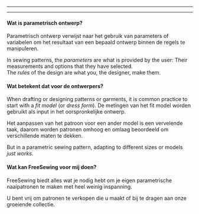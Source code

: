 - - -
- - -

#### Wat is parametrisch ontwerp?

Parametrisch ontwerp verwijst naar het gebruik van parameters of variabelen om het resultaat van een bepaald ontwerp binnen de regels te manipuleren.

In sewing patterns, the _parameters_ are what is provided by the user: Their measurements and options that they have selected.\
The _rules_ of the design are what you, the designer, make them.

#### Wat betekent dat voor de ontwerpers?

When drafting or designing patterns or garments, it is common practice to start with a _fit model_ (or _dress form_). De metingen van het fit model worden gebruikt als input in het oorspronkelijke ontwerp.

Het aanpassen van het patroon voor een ander model is een vervelende taak, daarom worden patronen omhoog en omlaag beoordeeld om verschillende maten te dekken.

But in a parametric sewing pattern, adapting to different sizes or models _just works_.

#### Wat kan FreeSewing voor mij doen?

FreeSewing biedt alles wat je nodig hebt om je eigen parametrische naaipatronen te maken met heel weinig inspanning.

U bent vrij om patronen te verkopen die u maakt of bij te dragen aan onze groeiende collectie.
